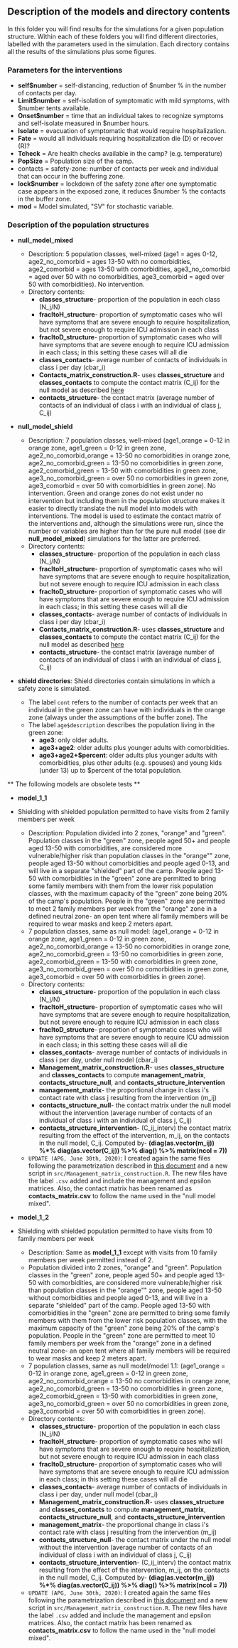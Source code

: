 ## Description of the models and directory contents

In this folder you will find results for the simulations for a given population structure. Within each of these folders you will find different directories, labelled with the parameters used in the simulation. Each directory contains all the results of the simulations plus some figures.

### Parameters for the interventions

* **self$number** = self-distancing, reduction of $number % in the number of contacts per day.
* **Limit$number** = self-isolation of symptomatic with mild symptoms, with $number tents available.
* **Onset$number** = time that an individual takes to recognize symptoms and self-isolate measured in $number hours.
* **Isolate** = evacuation of symptomatic that would require hospitalization.
* **Fate** = would all individuals requiring hospitalization die (D) or recover (R)?
* **Tcheck** = Are health checks available in the camp? (e.g. temperature)
* **PopSize** = Population size of the camp.
* contacts = safety-zone: number of contacts per week and individual that can occur in the buffering zone.
* **lock$number** = lockdown of the safety zone after one symptomatic case appears in the exposed zone, it reduces $number % the contacts in the buffer zone.
* **mod** = Model simulated, "SV" for stochastic variable.


### Description of the population structures

* **null_model_mixed**
  * Description: 5 population classes, well-mixed (age1 = ages 0-12, age2_no_comorbid = ages 13-50 with no comorbidities, age2_comorbid = ages 13-50 with comorbidities, age3_no_comorbid = aged over 50 with no comorbidities, age3_comorbid = aged over 50 with comorbidities). No intervention.  
  * Directory contents: 
    * **classes_structure**- proportion of the population in each class (N_j/N)
    * **fracItoH_structure**- proportion of symptomatic cases who will have symptoms that are severe enough to require hospitalization, but not severe enough to require ICU admission in each class
    * **fracItoD_structure**- proportion of symptomatic cases who will have symptoms that are severe enough to require ICU admission in each class; in this setting these cases will all die
    * **classes_contacts**- average number of contacts of individuals in class i per day (cbar_i)
    * **Contacts_matrix_construction.R**- uses **classes_structure** and **classes_contacts** to compute the contact matrix (C_ij) for the null model as described [here](https://github.com/crowdfightcovid19/req-550-Syria/blob/master/manuscripts/DerivationOfR0_APG.pdf)
    * **contacts_structure**- the contact matrix (average number of contacts of an individual of class i with an individual of class j, C_ij)


* **null_model_shield**
  * Description: 7 population classes, well-mixed (age1_orange = 0-12 in orange zone, age1_green = 0-12 in green zone, age2_no_comorbid_orange = 13-50 no comorbidities in orange zone, age2_no_comorbid_green = 13-50 no comorbidities in green zone, age2_comorbid_green = 13-50 with comorbidities in green zone, age3_no_comorbid_green = over 50 no comorbidities in green zone, age3_comorbid = over 50 with comorbidities in green zone). No intervention. Green and orange zones do not exist under no intervention but including them in the population structure makes it easier to directly translate the null model into models with interventions. The model is used to estimate the contact matrix of the interventions and, although the simulations were run, since the number or variables are higher than for the pure null model (see dir **null_model_mixed**) simulations for the latter are preferred.
  * Directory contents: 
    * **classes_structure**- proportion of the population in each class (N_j/N)
    * **fracItoH_structure**- proportion of symptomatic cases who will have symptoms that are severe enough to require hospitalization, but not severe enough to require ICU admission in each class
    * **fracItoD_structure**- proportion of symptomatic cases who will have symptoms that are severe enough to require ICU admission in each class; in this setting these cases will all die
    * **classes_contacts**- average number of contacts of individuals in class i per day (cbar_i)
    * **Contacts_matrix_construction.R**- uses **classes_structure** and **classes_contacts** to compute the contact matrix (C_ij) for the null model as described [here](https://github.com/crowdfightcovid19/req-550-Syria/blob/master/manuscripts/DerivationOfR0_APG.pdf)
    * **contacts_structure**- the contact matrix (average number of contacts of an individual of class i with an individual of class j, C_ij)


* **shield directories**: Shield directories contain simulations in which a safety zone is simulated. 
    * The label `cont` refers to the number of contacts per week that an individual in the green zone can have with individuals in the orange zone (always under the assumptions of the buffer zone). The 
    * The label `age$description` describes the population living in the green zone:
        * **age3**: only older adults.
        * **age3+age2**: older adults plus younger adults with comorbidities.
        * **age3+age2+$percent**: older adults plus younger adults with comorbidities, plus other adults (e.g. spouses) and young kids (under 13) up to $percent of the total population.


** The following models are obsolete tests **
    
* **model_1_1**
* Shielding with shielded population permitted to have visits from 2 family members per week
  * Description: Population divided into 2 zones, "orange" and "green". Population classes in the "green" zone, people aged 50+ and people aged 13-50 with comorbidities, are considered more vulnerable/higher risk than population classes in the "orange"" zone, people aged 13-50 without comorbidities and people aged 0-13, and will live in a separate "shielded" part of the camp. People aged 13-50 with comorbidities in the "green" zone are permitted to bring some family members with them from the lower risk population classes, with the maximum capacity of the "green" zone being 20% of the camp's population. People in the "green" zone are permitted to meet 2 family members per week from the "orange" zone in a defined neutral zone- an open tent where all family members will be required to wear masks and keep 2 meters apart.  
  * 7 population classes, same as null model: (age1_orange = 0-12 in orange zone, age1_green = 0-12 in green zone, age2_no_comorbid_orange = 13-50 no comorbidities in orange zone, age2_no_comorbid_green = 13-50 no comorbidities in green zone, age2_comorbid_green = 13-50 with comorbidities in green zone, age3_no_comorbid_green = over 50 no comorbidities in green zone, age3_comorbid = over 50 with comorbidities in green zone).  
  * Directory contents: 
    * **classes_structure**- proportion of the population in each class (N_j/N)
    * **fracItoH_structure**- proportion of symptomatic cases who will have symptoms that are severe enough to require hospitalization, but not severe enough to require ICU admission in each class
    * **fracItoD_structure**- proportion of symptomatic cases who will have symptoms that are severe enough to require ICU admission in each class; in this setting these cases will all die
    * **classes_contacts**- average number of contacts of individuals in class i per day, under null model (cbar_i)
    * **Management_matrix_construction.R**- uses **classes_structure** and **classes_contacts** to compute **management_matrix**, **contacts_structure_null**, and **contacts_structure_intervention**
    * **management_matrix**- the proportional change in class i's contact rate with class j resulting from the intervention (m_ij)
    * **contacts_structure_null**- the contact matrix under the null model without the intervention (average number of contacts of an individual of class i with an individual of class j, C_ij)
    * **contacts_structure_intervention**- (C_ij_interv) the contact matrix resulting from the effect of the intervention, m_ij, on the contacts in the null model, C_ij. Computed by-  **(diag(as.vector(m_ij)) %*% diag(as.vector(C_ij)) %>% diag() %>% matrix(ncol = 7))**
  * `UPDATE (APG, June 30th, 2020)`: I created again the same files following the parametrization described in [this document](https://github.com/crowdfightcovid19/req-550-Syria/blob/master/manuscripts/DerivationOfR0_APG.pdf) and a new script in `src/Management_matrix_construction.R`. The new files have the label `.csv` added and include the management and epsilon matrices. Also, the contact matrix has been renamed as **contacts_matrix.csv** to follow the name used in the "null model mixed".
    
* **model_1_2**
* Shielding with shielded population permitted to have visits from 10 family members per week
  * Description: Same as **model_1_1** except with visits from 10 family members per week permitted instead of 2. 
  * Population divided into 2 zones, "orange" and "green". Population classes in the "green" zone, people aged 50+ and people aged 13-50 with comorbidities, are considered more vulnerable/higher risk than population classes in the "orange"" zone, people aged 13-50 without comorbidities and people aged 0-13, and will live in a separate "shielded" part of the camp. People aged 13-50 with comorbidities in the "green" zone are permitted to bring some family members with them from the lower risk population classes, with the maximum capacity of the "green" zone being 20% of the camp's population. People in the "green" zone are permitted to meet 10 family members per week from the "orange" zone in a defined neutral zone- an open tent where all family members will be required to wear masks and keep 2 meters apart.  
  * 7 population classes, same as null model/model 1.1: (age1_orange = 0-12 in orange zone, age1_green = 0-12 in green zone, age2_no_comorbid_orange = 13-50 no comorbidities in orange zone, age2_no_comorbid_green = 13-50 no comorbidities in green zone, age2_comorbid_green = 13-50 with comorbidities in green zone, age3_no_comorbid_green = over 50 no comorbidities in green zone, age3_comorbid = over 50 with comorbidities in green zone).  
  * Directory contents: 
    * **classes_structure**- proportion of the population in each class (N_j/N)
    * **fracItoH_structure**- proportion of symptomatic cases who will have symptoms that are severe enough to require hospitalization, but not severe enough to require ICU admission in each class
    * **fracItoD_structure**- proportion of symptomatic cases who will have symptoms that are severe enough to require ICU admission in each class; in this setting these cases will all die
    * **classes_contacts**- average number of contacts of individuals in class i per day, under null model (cbar_i)
    * **Management_matrix_construction.R**- uses **classes_structure** and **classes_contacts** to compute **management_matrix**, **contacts_structure_null**, and **contacts_structure_intervention**
    * **management_matrix**- the proportional change in class i's contact rate with class j resulting from the intervention (m_ij)
    * **contacts_structure_null**- the contact matrix under the null model without the intervention (average number of contacts of an individual of class i with an individual of class j, C_ij)
    * **contacts_structure_intervention**- (C_ij_interv) the contact matrix resulting from the effect of the intervention, m_ij, on the contacts in the null model, C_ij. Computed by-  **(diag(as.vector(m_ij)) %*% diag(as.vector(C_ij)) %>% diag() %>% matrix(ncol = 7))**
   * `UPDATE (APG, June 30th, 2020)`: I created again the same files following the parametrization described in [this document](https://github.com/crowdfightcovid19/req-550-Syria/blob/master/manuscripts/DerivationOfR0_APG.pdf) and a new script in `src/Management_matrix_construction.R`. The new files have the label `.csv` added and include the management and epsilon matrices. Also, the contact matrix has been renamed as **contacts_matrix.csv** to follow the name used in the "null model mixed".   
